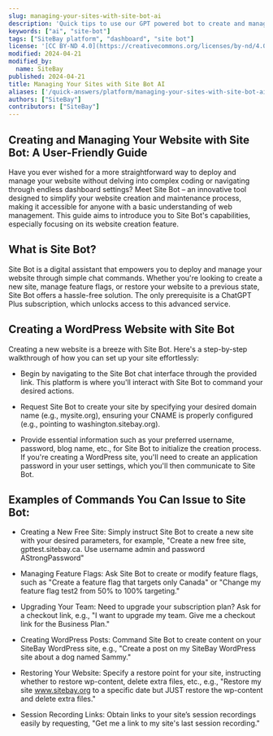 ```yaml
---
slug: managing-your-sites-with-site-bot-ai
description: 'Quick tips to use our GPT powered bot to create and manage your WordPress site.'
keywords: ["ai", "site-bot"]
tags: ["SiteBay platform", "dashboard", "site bot"]
license: '[CC BY-ND 4.0](https://creativecommons.org/licenses/by-nd/4.0)'
modified: 2024-04-21
modified_by:
  name: SiteBay
published: 2024-04-21
title: Managing Your Sites with Site Bot AI
aliases: ['/quick-answers/platform/managing-your-sites-with-site-bot-ai']
authors: ["SiteBay"]
contributors: ["SiteBay"]
---
```


## Creating and Managing Your Website with Site Bot: A User-Friendly Guide

Have you ever wished for a more straightforward way to deploy and manage your website without delving into complex coding or navigating through endless dashboard settings? Meet Site Bot – an innovative tool designed to simplify your website creation and maintenance process, making it accessible for anyone with a basic understanding of web management. This guide aims to introduce you to Site Bot's capabilities, especially focusing on its website creation feature.

## What is Site Bot?

Site Bot is a digital assistant that empowers you to deploy and manage your website through simple chat commands. Whether you're looking to create a new site, manage feature flags, or restore your website to a previous state, Site Bot offers a hassle-free solution. The only prerequisite is a ChatGPT Plus subscription, which unlocks access to this advanced service.

## Creating a WordPress Website with Site Bot

Creating a new website is a breeze with Site Bot. Here's a step-by-step walkthrough of how you can set up your site effortlessly:

- Begin by navigating to the Site Bot chat interface through the provided link. This platform is where you'll interact with Site Bot to command your desired actions.

- Request Site Bot to create your site by specifying your desired domain name (e.g., mysite.org), ensuring your CNAME is properly configured (e.g., pointing to washington.sitebay.org).

- Provide essential information such as your preferred username, password, blog name, etc., for Site Bot to initialize the creation process. If you're creating a WordPress site, you'll need to create an application password in your user settings, which you'll then communicate to Site Bot.

## Examples of Commands You Can Issue to Site Bot:

- Creating a New Free Site: Simply instruct Site Bot to create a new site with your desired parameters, for example, "Create a new free site, gpttest.sitebay.ca. Use username admin and password AStrongPassword"
- Managing Feature Flags: Ask Site Bot to create or modify feature flags, such as "Create a feature flag that targets only Canada" or "Change my feature flag test2 from 50% to 100% targeting."

- Upgrading Your Team: Need to upgrade your subscription plan? Ask for a checkout link, e.g., "I want to upgrade my team. Give me a checkout link for the Business Plan."

- Creating WordPress Posts: Command Site Bot to create content on your SiteBay WordPress site, e.g., "Create a post on my SiteBay WordPress site about a dog named Sammy."

- Restoring Your Website: Specify a restore point for your site, instructing whether to restore wp-content, delete extra files, etc., e.g., "Restore my site www.sitebay.org to a specific date but JUST restore the wp-content and delete extra files."

 - Session Recording Links: Obtain links to your site’s session recordings easily by requesting, "Get me a link to my site's last session recording."